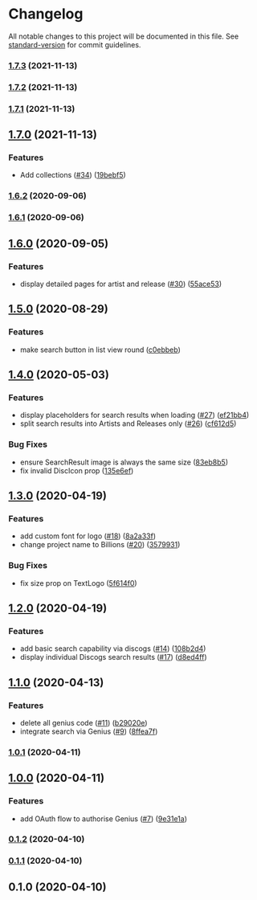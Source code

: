 # Changelog

All notable changes to this project will be documented in this file. See [standard-version](https://github.com/conventional-changelog/standard-version) for commit guidelines.

### [1.7.3](https://github.com/mzogheib/billions/compare/v1.7.2...v1.7.3) (2021-11-13)

### [1.7.2](https://github.com/mzogheib/billions/compare/v1.7.1...v1.7.2) (2021-11-13)

### [1.7.1](https://github.com/mzogheib/billions/compare/v1.7.0...v1.7.1) (2021-11-13)

## [1.7.0](https://github.com/mzogheib/billions/compare/v1.6.2...v1.7.0) (2021-11-13)

### Features

- Add collections ([#34](https://github.com/mzogheib/billions/issues/34)) ([19bebf5](https://github.com/mzogheib/billions/commit/19bebf597ccef0b9e5f6a4d9b27da74db9fec059))

### [1.6.2](https://github.com/mzogheib/billions/compare/v1.6.1...v1.6.2) (2020-09-06)

### [1.6.1](https://github.com/mzogheib/billions/compare/v1.6.0...v1.6.1) (2020-09-06)

## [1.6.0](https://github.com/mzogheib/billions/compare/v1.5.0...v1.6.0) (2020-09-05)

### Features

- display detailed pages for artist and release ([#30](https://github.com/mzogheib/billions/issues/30)) ([55ace53](https://github.com/mzogheib/billions/commit/55ace53c0ba2f91ba7ecfec7c68d8565b7c93873))

## [1.5.0](https://github.com/mzogheib/billions/compare/v1.4.0...v1.5.0) (2020-08-29)

### Features

- make search button in list view round ([c0ebbeb](https://github.com/mzogheib/billions/commit/c0ebbebc8447a6cca3613bf047bedf0ead62f2cf))

## [1.4.0](https://github.com/mzogheib/billions/compare/v1.3.0...v1.4.0) (2020-05-03)

### Features

- display placeholders for search results when loading ([#27](https://github.com/mzogheib/billions/issues/27)) ([ef21bb4](https://github.com/mzogheib/billions/commit/ef21bb4860d9017b74c20b11cdde242371028757))
- split search results into Artists and Releases only ([#26](https://github.com/mzogheib/billions/issues/26)) ([cf612d5](https://github.com/mzogheib/billions/commit/cf612d5c5e4897057977b52367adc25af1462ff4))

### Bug Fixes

- ensure SearchResult image is always the same size ([83eb8b5](https://github.com/mzogheib/billions/commit/83eb8b5266241e99edd3717b8d4baa811629552c))
- fix invalid DiscIcon prop ([135e6ef](https://github.com/mzogheib/billions/commit/135e6ef581fe7ad4cadad5829271b472beaba440))

## [1.3.0](https://github.com/mzogheib/billions/compare/v1.2.0...v1.3.0) (2020-04-19)

### Features

- add custom font for logo ([#18](https://github.com/mzogheib/billions/issues/18)) ([8a2a33f](https://github.com/mzogheib/billions/commit/8a2a33f951eee49a2a01ed7f2538b965e078fe4d))
- change project name to Billions ([#20](https://github.com/mzogheib/billions/issues/20)) ([3579931](https://github.com/mzogheib/billions/commit/357993106bc313f491b9de38dbfdd5a13781ae9b))

### Bug Fixes

- fix size prop on TextLogo ([5f614f0](https://github.com/mzogheib/billions/commit/5f614f0f6aa538e0e757a7cd532bc215d29e2dfa))

## [1.2.0](https://github.com/mzogheib/billions/compare/v1.1.0...v1.2.0) (2020-04-19)

### Features

- add basic search capability via discogs ([#14](https://github.com/mzogheib/billions/issues/14)) ([108b2d4](https://github.com/mzogheib/billions/commit/108b2d41d114aaaddecce624cd99cc54f2f718d8))
- display individual Discogs search results ([#17](https://github.com/mzogheib/billions/issues/17)) ([d8ed4ff](https://github.com/mzogheib/billions/commit/d8ed4ff5a9e0234c440144ab42c55e74ad64807b))

## [1.1.0](https://github.com/mzogheib/billions/compare/v1.0.1...v1.1.0) (2020-04-13)

### Features

- delete all genius code ([#11](https://github.com/mzogheib/billions/issues/11)) ([b29020e](https://github.com/mzogheib/billions/commit/b29020ed667b51b0ee14fe537de600a19e7fe854))
- integrate search via Genius ([#9](https://github.com/mzogheib/billions/issues/9)) ([8ffea7f](https://github.com/mzogheib/billions/commit/8ffea7f6b20a0e1f45cfba8ee57f343404bef920))

### [1.0.1](https://github.com/mzogheib/billions/compare/v1.0.0...v1.0.1) (2020-04-11)

## [1.0.0](https://github.com/mzogheib/billions/compare/v0.1.2...v1.0.0) (2020-04-11)

### Features

- add OAuth flow to authorise Genius ([#7](https://github.com/mzogheib/billions/issues/7)) ([9e31e1a](https://github.com/mzogheib/billions/commit/9e31e1a52fd6fbd77309e45abde70fcacf5d5d3b))

### [0.1.2](https://github.com/mzogheib/billions/compare/v0.1.1...v0.1.2) (2020-04-10)

### [0.1.1](https://github.com/mzogheib/billions/compare/v0.1.0...v0.1.1) (2020-04-10)

## 0.1.0 (2020-04-10)
